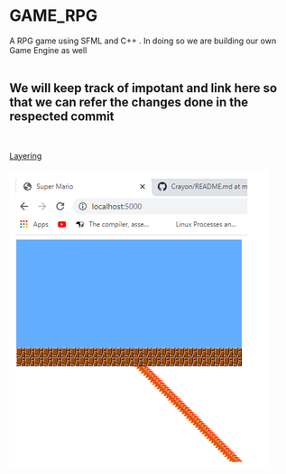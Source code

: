 # GAME_RPG
A RPG game using SFML and C++ . In doing so we are building our own Game Engine as well<br/><br/>

## We will keep track of impotant and link here so that we can refer the changes done in the respected commit
<br/>

[Layering](../../tree/e0dd4603728a098a480f7d6e1a960996c10dbe7e)<br/><br/>
<img src="https://github.com/devanshugarg1994/Crayon/blob/master/Docs/Layers.png" />
<br/><br/>
